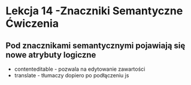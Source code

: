 # Lekcja 14 -Znaczniki Semantyczne Ćwiczenia

## Pod znacznikami semantycznymi pojawiają się nowe atrybuty logiczne

 - contenteditable - pozwala na edytowanie zawartości
 - translate - tłumaczy dopiero po podłączeniu js